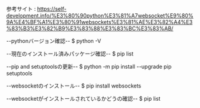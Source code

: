 
参考サイト : https://self-development.info/%E3%80%90python%E3%81%A7websocket%E9%80%9A%E4%BF%A1%E3%80%91websockets%E3%81%AE%E3%82%A4%E3%83%B3%E3%82%B9%E3%83%88%E3%83%BC%E3%83%AB/

--pythonバージョン確認--
$ python -V

--現在のインストール済みパッケージ確認--
$ pip list

--pip and setuptoolsの更新--
$ python -m pip install --upgrade pip setuptools

--websocketのインストール--
$ pip install websockets

--websocketがインストールされているかどうの確認--
$ pip list


